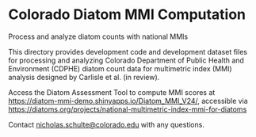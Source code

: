 # Colorado Diatom MMI Computation
Process and analyze diatom counts with national MMIs

This directory provides development code and development dataset files for processing and analyzing Colorado Department of Public Health and Environment (CDPHE) diatom count data for multimetric index (MMI) analysis designed by Carlisle et al. (in review).

Access the Diatom Assessment Tool to compute MMI scores at https://diatom-mmi-demo.shinyapps.io/Diatom_MMI_V24/, accessible via https://diatoms.org/projects/national-multimetric-index-mmi-for-diatoms

Contact nicholas.schulte@colorado.edu with any questions.
